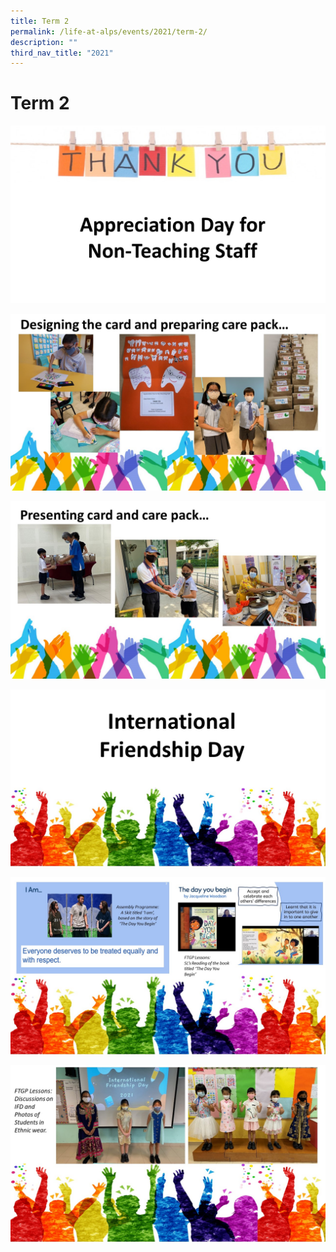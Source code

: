 ```yaml
---
title: Term 2
permalink: /life-at-alps/events/2021/term-2/
description: ""
third_nav_title: "2021"
---
```

# **Term 2**

![](/images/app%20Slide1.jpg)

![](/images/app%20Slide2.jpg)

![](/images/app%20Slide3.jpg)

![](/images/ifd%20Slide1.jpg)

![](/images/ifd%20Slide2.jpg)

![](/images/ifd%20Slide3.jpg)